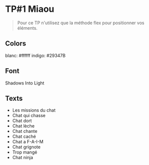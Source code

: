 # TP#1 Miaou 
> Pour ce TP n'utilisez que la méthode flex pour positionner vos éléments.

## Colors
blanc: #ffffff
indigo: #29347B

## Font
Shadows Into Light

## Texts
- Les missions du chat
- Chat qui chasse
- Chat dort
- Chat lèche
- Chat chante
- Chat caché
- Chat a F-A-I-M
- Chat grignote
- Trop mangé
- Chat ninja